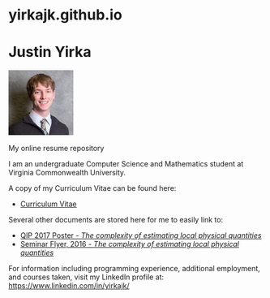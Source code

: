 # yirkajk.github.io
# Justin Yirka 
<img src="./Headshot1.jpg" width="128">

My online resume repository

I am an undergraduate Computer Science and Mathematics student at Virginia Commonwealth University.

A copy of my Curriculum Vitae can be found here:
  * [Curriculum Vitae](./CV_JYirka.pdf)

Several other documents are stored here for me to easily link to:
  * [QIP 2017 Poster - <i>The complexity of estimating local physical quantities</i>](./QIP_Poster_2017_v6_final.pdf)
  * [Seminar Flyer, 2016 - <i>The complexity of estimating local physical quantities</i>](./csseminar-3-25-16-flyer.pdf)

For information including programming experience, additional employment, and courses taken, visit my LinkedIn profile at:  <a href="https://www.linkedin.com/in/yirkajk/">https://www.linkedin.com/in/yirkajk/</a>
